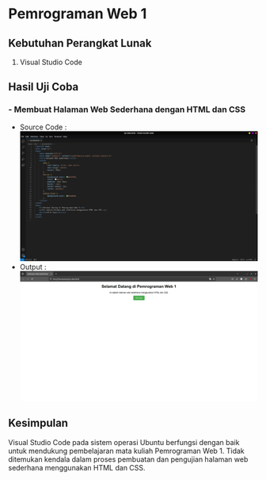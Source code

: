 # Pemrograman Web 1
## Kebutuhan Perangkat Lunak
1. Visual Studio Code

## Hasil Uji Coba
### - Membuat Halaman Web Sederhana dengan HTML dan CSS
- Source Code :
  ![Source](../matkul/img/Pemrograman%20Web%201/src.png)
- Output :
  ![Source](../matkul/img/Pemrograman%20Web%201/out.png)


## Kesimpulan
Visual Studio Code pada sistem operasi Ubuntu berfungsi dengan baik untuk mendukung pembelajaran mata kuliah Pemrograman Web 1. Tidak ditemukan kendala dalam proses pembuatan dan pengujian halaman web sederhana menggunakan HTML dan CSS.